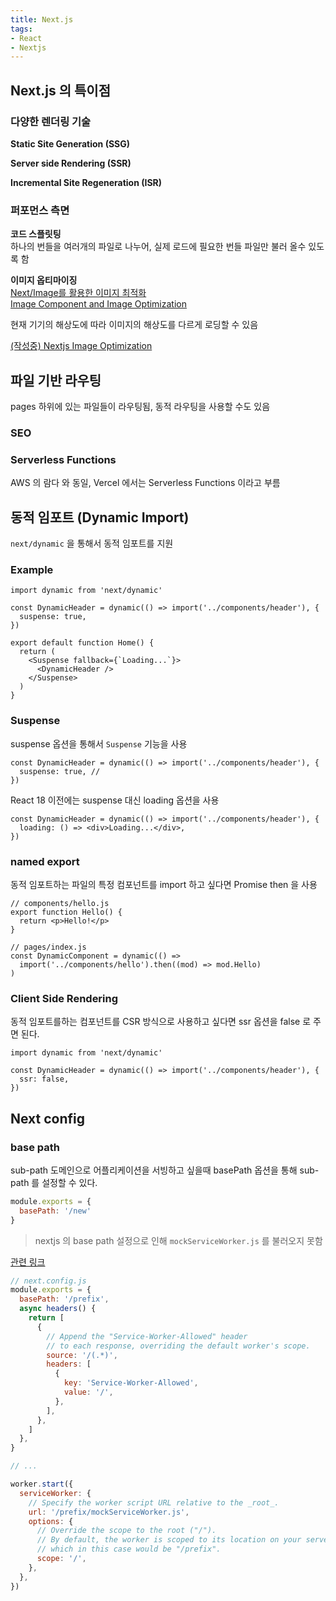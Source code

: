 ```yaml
---
title: Next.js  
tags:
- React
- Nextjs
---
```


## Next.js 의 특이점

### 다양한 렌더링 기술

**Static Site Generation (SSG)**

**Server side Rendering (SSR)**

**Incremental Site Regeneration (ISR)**

### 퍼포먼스 측면 

**코드 스플릿팅**  
하나의 번들을 여러개의 파일로 나누어, 실제 로드에 필요한 번들 파일만 불러 올수 있도록 함

**이미지 옵티마이징**  
[Next/Image를 활용한 이미지 최적화](https://fe-developers.kakaoent.com/2022/220714-next-image/)  
[Image Component and Image Optimization](https://nextjs.org/docs/basic-features/image-optimization)

현재 기기의 해상도에 따라 이미지의 해상도를 다르게 로딩할 수 있음

[(작성중) Nextjs Image Optimization](nextjs-image-optimization.md)

## 파일 기반 라우팅  
pages 하위에 있는 파일들이 라우팅됨, 동적 라우팅을 사용할 수도 있음

### SEO

### Serverless Functions

AWS 의 람다 와 동일, Vercel 에서는 Serverless Functions 이라고 부름









## 동적 임포트 (Dynamic Import)

`next/dynamic` 을 통해서 동적 임포트를 지원

### Example

```tsx
import dynamic from 'next/dynamic'

const DynamicHeader = dynamic(() => import('../components/header'), {
  suspense: true,
})

export default function Home() {
  return (
    <Suspense fallback={`Loading...`}>
      <DynamicHeader />
    </Suspense>
  )
}
```

### Suspense

suspense 옵션을 통해서 `Suspense` 기능을 사용

```tsx
const DynamicHeader = dynamic(() => import('../components/header'), {
  suspense: true, // 
})
```

React 18 이전에는 suspense 대신 loading 옵션을 사용

```tsx
const DynamicHeader = dynamic(() => import('../components/header'), {
  loading: () => <div>Loading...</div>,
})
```

### named export

동적 임포트하는 파일의 특정 컴포넌트를 import 하고 싶다면 Promise then 을 사용

```tsx
// components/hello.js
export function Hello() {
  return <p>Hello!</p>
}

// pages/index.js
const DynamicComponent = dynamic(() =>
  import('../components/hello').then((mod) => mod.Hello)
)
```

### Client Side Rendering
동적 임포트를하는 컴포넌트를 CSR 방식으로 사용하고 싶다면 ssr 옵션을 false 로 주면 된다.


```tsx
import dynamic from 'next/dynamic'

const DynamicHeader = dynamic(() => import('../components/header'), {
  ssr: false,
})
```

## Next config

### base path 

sub-path 도메인으로 어플리케이션을 서빙하고 싶을때 basePath 옵션을 통해 sub-path 를 설정할 수 있다.

```js
module.exports = {
  basePath: '/new'
}
```

> nextjs 의 base path 설정으로 인해 `mockServiceWorker.js` 를 불러오지 못함

[관련 링크](https://github.com/mswjs/msw/issues/690#issuecomment-849552403)

```js
// next.config.js
module.exports = {
  basePath: '/prefix',
  async headers() {
    return [
      {
        // Append the "Service-Worker-Allowed" header
        // to each response, overriding the default worker's scope.
        source: '/(.*)',
        headers: [
          {
            key: 'Service-Worker-Allowed',
            value: '/',
          },
        ],
      },
    ]
  },
}

// ...

worker.start({
  serviceWorker: {
    // Specify the worker script URL relative to the _root_.
    url: '/prefix/mockServiceWorker.js',
    options: {
      // Override the scope to the root ("/").
      // By default, the worker is scoped to its location on your server,
      // which in this case would be "/prefix".
      scope: '/',
    },
  },
})
```
















